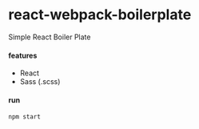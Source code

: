 # react-webpack-boilerplate
Simple React Boiler Plate

#### features

- React
- Sass (.scss)

#### run

`npm start`
